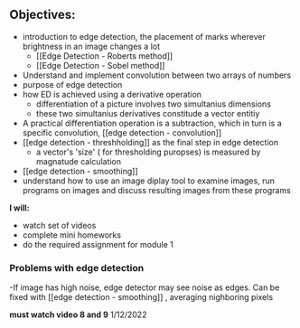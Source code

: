 ## Objectives:
- introduction to edge detection, the placement of marks wherever brightness in an image changes a lot
	- [[Edge Detection - Roberts method]]
	- [[Edge Detection - Sobel method]]
- Understand and implement convolution between two arrays of numbers
- purpose of edge detection
- how ED is achieved using a derivative operation
	- differentiation of a picture involves two simultanius dimensions
	- these two simultanius derivatives constitude a vector entitiy 
- A practical differentiation operation is a subtraction, which in turn is a specific convolution, [[edge detection - convolution]]
- [[edge detection - threshholding]] as the final step in edge detection 
	- a vector's 'size' ( for thresholding puropses) is measured by magnatude calculation
- [[edge detection - smoothing]]
- understand how to use an image diplay tool to examine images, run programs on images and discuss resulting images from these programs

__I will:__
- watch set of videos
- complete mini homeworks
- do the required assignment for module 1

### Problems with edge detection
-If image has high noise, edge detector may see noise as edges. Can be fixed with [[edge detection - smoothing]] , averaging nighboring pixels

__must watch video 8 and 9__ 1/12/2022